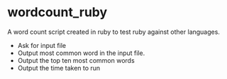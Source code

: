 # wordcount_ruby
A word count script created in ruby to test ruby against other languages.

* Ask for input file
* Output most common word in the input file.
* Output the top ten most common words
* Output the time taken to run
